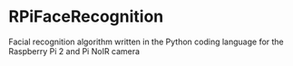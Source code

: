 # RPiFaceRecognition
Facial recognition algorithm written in the Python coding language for the Raspberry Pi 2 and Pi NoIR camera
